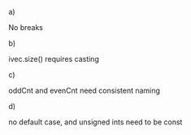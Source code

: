 a)

No breaks

b)

ivec.size() requires casting

c)

oddCnt and evenCnt need consistent naming

d)

no default case, and unsigned ints need to be const